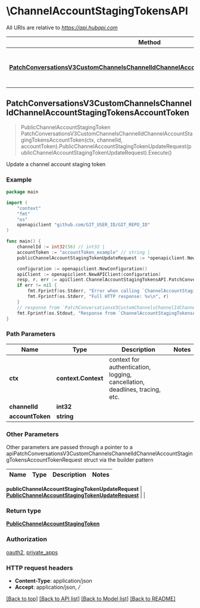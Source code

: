 # \ChannelAccountStagingTokensAPI

All URIs are relative to *https://api.hubapi.com*

Method | HTTP request | Description
------------- | ------------- | -------------
[**PatchConversationsV3CustomChannelsChannelIdChannelAccountStagingTokensAccountToken**](ChannelAccountStagingTokensAPI.md#PatchConversationsV3CustomChannelsChannelIdChannelAccountStagingTokensAccountToken) | **Patch** /conversations/v3/custom-channels/{channelId}/channel-account-staging-tokens/{accountToken} | Update a channel account staging token



## PatchConversationsV3CustomChannelsChannelIdChannelAccountStagingTokensAccountToken

> PublicChannelAccountStagingToken PatchConversationsV3CustomChannelsChannelIdChannelAccountStagingTokensAccountToken(ctx, channelId, accountToken).PublicChannelAccountStagingTokenUpdateRequest(publicChannelAccountStagingTokenUpdateRequest).Execute()

Update a channel account staging token



### Example

```go
package main

import (
	"context"
	"fmt"
	"os"
	openapiclient "github.com/GIT_USER_ID/GIT_REPO_ID"
)

func main() {
	channelId := int32(56) // int32 | 
	accountToken := "accountToken_example" // string | 
	publicChannelAccountStagingTokenUpdateRequest := *openapiclient.NewPublicChannelAccountStagingTokenUpdateRequest("AccountName_example", *openapiclient.NewPublicDeliveryIdentifier("Type_example", "Value_example")) // PublicChannelAccountStagingTokenUpdateRequest | 

	configuration := openapiclient.NewConfiguration()
	apiClient := openapiclient.NewAPIClient(configuration)
	resp, r, err := apiClient.ChannelAccountStagingTokensAPI.PatchConversationsV3CustomChannelsChannelIdChannelAccountStagingTokensAccountToken(context.Background(), channelId, accountToken).PublicChannelAccountStagingTokenUpdateRequest(publicChannelAccountStagingTokenUpdateRequest).Execute()
	if err != nil {
		fmt.Fprintf(os.Stderr, "Error when calling `ChannelAccountStagingTokensAPI.PatchConversationsV3CustomChannelsChannelIdChannelAccountStagingTokensAccountToken``: %v\n", err)
		fmt.Fprintf(os.Stderr, "Full HTTP response: %v\n", r)
	}
	// response from `PatchConversationsV3CustomChannelsChannelIdChannelAccountStagingTokensAccountToken`: PublicChannelAccountStagingToken
	fmt.Fprintf(os.Stdout, "Response from `ChannelAccountStagingTokensAPI.PatchConversationsV3CustomChannelsChannelIdChannelAccountStagingTokensAccountToken`: %v\n", resp)
}
```

### Path Parameters


Name | Type | Description  | Notes
------------- | ------------- | ------------- | -------------
**ctx** | **context.Context** | context for authentication, logging, cancellation, deadlines, tracing, etc.
**channelId** | **int32** |  | 
**accountToken** | **string** |  | 

### Other Parameters

Other parameters are passed through a pointer to a apiPatchConversationsV3CustomChannelsChannelIdChannelAccountStagingTokensAccountTokenRequest struct via the builder pattern


Name | Type | Description  | Notes
------------- | ------------- | ------------- | -------------


 **publicChannelAccountStagingTokenUpdateRequest** | [**PublicChannelAccountStagingTokenUpdateRequest**](PublicChannelAccountStagingTokenUpdateRequest.md) |  | 

### Return type

[**PublicChannelAccountStagingToken**](PublicChannelAccountStagingToken.md)

### Authorization

[oauth2](../README.md#oauth2), [private_apps](../README.md#private_apps)

### HTTP request headers

- **Content-Type**: application/json
- **Accept**: application/json, */*

[[Back to top]](#) [[Back to API list]](../README.md#documentation-for-api-endpoints)
[[Back to Model list]](../README.md#documentation-for-models)
[[Back to README]](../README.md)

